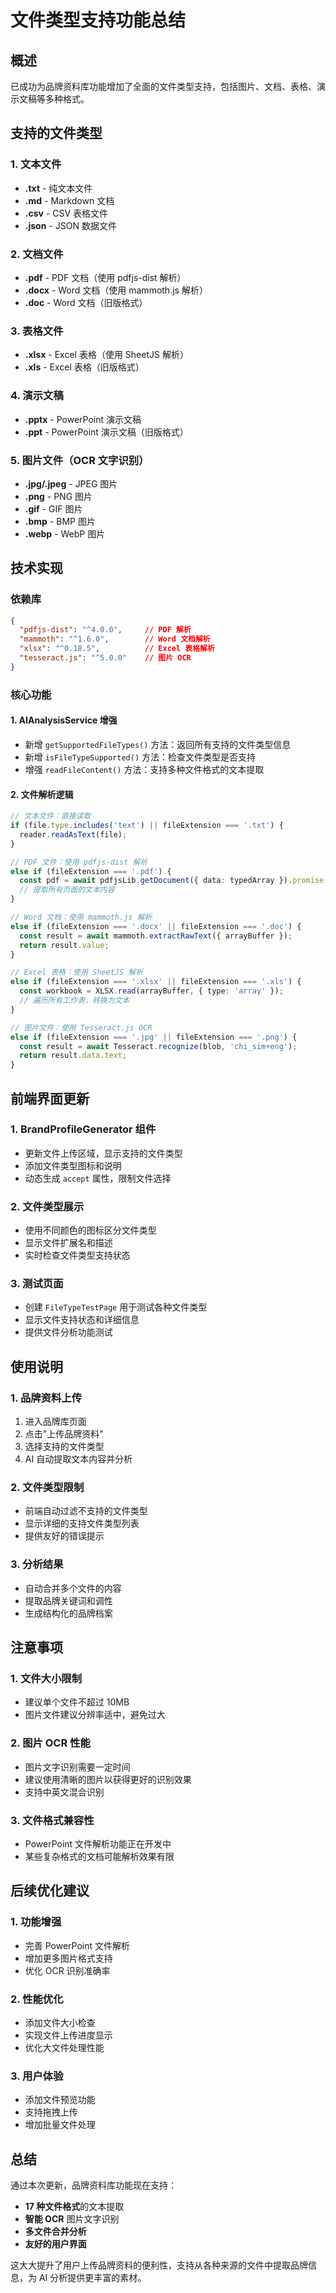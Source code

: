 # 文件类型支持功能总结

## 概述
已成功为品牌资料库功能增加了全面的文件类型支持，包括图片、文档、表格、演示文稿等多种格式。

## 支持的文件类型

### 1. 文本文件
- **.txt** - 纯文本文件
- **.md** - Markdown 文档
- **.csv** - CSV 表格文件
- **.json** - JSON 数据文件

### 2. 文档文件
- **.pdf** - PDF 文档（使用 pdfjs-dist 解析）
- **.docx** - Word 文档（使用 mammoth.js 解析）
- **.doc** - Word 文档（旧版格式）

### 3. 表格文件
- **.xlsx** - Excel 表格（使用 SheetJS 解析）
- **.xls** - Excel 表格（旧版格式）

### 4. 演示文稿
- **.pptx** - PowerPoint 演示文稿
- **.ppt** - PowerPoint 演示文稿（旧版格式）

### 5. 图片文件（OCR 文字识别）
- **.jpg/.jpeg** - JPEG 图片
- **.png** - PNG 图片
- **.gif** - GIF 图片
- **.bmp** - BMP 图片
- **.webp** - WebP 图片

## 技术实现

### 依赖库
```json
{
  "pdfjs-dist": "^4.0.0",     // PDF 解析
  "mammoth": "^1.6.0",        // Word 文档解析
  "xlsx": "^0.18.5",          // Excel 表格解析
  "tesseract.js": "^5.0.0"    // 图片 OCR
}
```

### 核心功能

#### 1. AIAnalysisService 增强
- 新增 `getSupportedFileTypes()` 方法：返回所有支持的文件类型信息
- 新增 `isFileTypeSupported()` 方法：检查文件类型是否支持
- 增强 `readFileContent()` 方法：支持多种文件格式的文本提取

#### 2. 文件解析逻辑
```typescript
// 文本文件：直接读取
if (file.type.includes('text') || fileExtension === '.txt') {
  reader.readAsText(file);
}

// PDF 文件：使用 pdfjs-dist 解析
else if (fileExtension === '.pdf') {
  const pdf = await pdfjsLib.getDocument({ data: typedArray }).promise;
  // 提取所有页面的文本内容
}

// Word 文档：使用 mammoth.js 解析
else if (fileExtension === '.docx' || fileExtension === '.doc') {
  const result = await mammoth.extractRawText({ arrayBuffer });
  return result.value;
}

// Excel 表格：使用 SheetJS 解析
else if (fileExtension === '.xlsx' || fileExtension === '.xls') {
  const workbook = XLSX.read(arrayBuffer, { type: 'array' });
  // 遍历所有工作表，转换为文本
}

// 图片文件：使用 Tesseract.js OCR
else if (fileExtension === '.jpg' || fileExtension === '.png') {
  const result = await Tesseract.recognize(blob, 'chi_sim+eng');
  return result.data.text;
}
```

## 前端界面更新

### 1. BrandProfileGenerator 组件
- 更新文件上传区域，显示支持的文件类型
- 添加文件类型图标和说明
- 动态生成 `accept` 属性，限制文件选择

### 2. 文件类型展示
- 使用不同颜色的图标区分文件类型
- 显示文件扩展名和描述
- 实时检查文件类型支持状态

### 3. 测试页面
- 创建 `FileTypeTestPage` 用于测试各种文件类型
- 显示文件支持状态和详细信息
- 提供文件分析功能测试

## 使用说明

### 1. 品牌资料上传
1. 进入品牌库页面
2. 点击"上传品牌资料"
3. 选择支持的文件类型
4. AI 自动提取文本内容并分析

### 2. 文件类型限制
- 前端自动过滤不支持的文件类型
- 显示详细的支持文件类型列表
- 提供友好的错误提示

### 3. 分析结果
- 自动合并多个文件的内容
- 提取品牌关键词和调性
- 生成结构化的品牌档案

## 注意事项

### 1. 文件大小限制
- 建议单个文件不超过 10MB
- 图片文件建议分辨率适中，避免过大

### 2. 图片 OCR 性能
- 图片文字识别需要一定时间
- 建议使用清晰的图片以获得更好的识别效果
- 支持中英文混合识别

### 3. 文件格式兼容性
- PowerPoint 文件解析功能正在开发中
- 某些复杂格式的文档可能解析效果有限

## 后续优化建议

### 1. 功能增强
- 完善 PowerPoint 文件解析
- 增加更多图片格式支持
- 优化 OCR 识别准确率

### 2. 性能优化
- 添加文件大小检查
- 实现文件上传进度显示
- 优化大文件处理性能

### 3. 用户体验
- 添加文件预览功能
- 支持拖拽上传
- 增加批量文件处理

## 总结

通过本次更新，品牌资料库功能现在支持：
- **17 种文件格式**的文本提取
- **智能 OCR** 图片文字识别
- **多文件合并分析**
- **友好的用户界面**

这大大提升了用户上传品牌资料的便利性，支持从各种来源的文件中提取品牌信息，为 AI 分析提供更丰富的素材。 